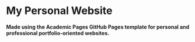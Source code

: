 # My Personal Website

**Made using the Academic Pages GitHub Pages template for personal and professional portfolio-oriented websites.**

